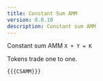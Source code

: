 ```yaml
---
title: Constant Sum AMM
version: 0.8.10
description: Constant sum AMM
---
```


Constant sum AMM `X + Y = K`

Tokens trade one to one.

```solidity
{{{CSAMM}}}
```
